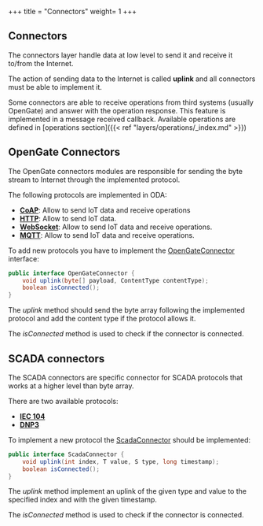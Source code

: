 +++
title = "Connectors"
weight= 1
+++

## Connectors

The connectors layer handle data at low level to send it and receive it to/from the Internet.

The action of sending data to the Internet is called __uplink__ and all connectors must be able to implement it.

Some connectors are able to receive operations from third systems (usually OpenGate) and answer with the operation response. This feature is implemented in a message received callback.
Available operations are defined in [operations section]({{< ref "layers/operations/_index.md" >}})

## OpenGate Connectors

The OpenGate connectors modules are responsible for sending the byte stream to Internet through the implemented protocol.

The following protocols are implemented in ODA:

* [__CoAP__](coap): Allow to send IoT data and receive operations
* [__HTTP__](http): Allow to send IoT data.
* [__WebSocket__](websocket): Allow to send IoT data and receive operations.
* [__MQTT__](mqtt): Allow to send IoT data and receive operations.

To add new protocols you have to implement the [OpenGateConnector](https://github.com/amplia-iiot/oda/blob/master/oda-core/commons/src/main/java/es/amplia/oda/core/commons/interfaces/OpenGateConnector.java) interface:

```java
public interface OpenGateConnector {
    void uplink(byte[] payload, ContentType contentType);
    boolean isConnected();
}
```

The *uplink* method should send the byte array following the implemented protocol and add the content type if the protocol allows it.

The *isConnected* method is used to check if the connector is connected.

## SCADA connectors

The SCADA connectors are specific connector for SCADA protocols that works at a higher level than byte array.

There are two available protocols:

* [__IEC 104__](iec104)
* [__DNP3__](dnp3)

To implement a new protocol the [ScadaConnector](https://github.com/amplia-iiot/oda/blob/master/oda-core/commons/src/main/java/es/amplia/oda/core/commons/interfaces/ScadaConnector.java) should be implemented:

```java
public interface ScadaConnector {
    void uplink(int index, T value, S type, long timestamp);
    boolean isConnected();
}
```

The *uplink* method implement an uplink of the given type and value to the specified index and with the given timestamp.

The *isConnected* method is used to check if the connector is connected.
